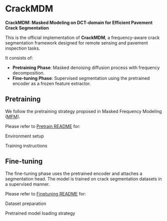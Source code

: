 # CrackMDM

**CrackMDM: Masked Modeling on DCT-domain for Efficient Pavement Crack Segmentation**

This is the official implementation of **CrackMDM**, a frequency-aware crack segmentation framework designed for remote sensing and pavement inspection tasks.

It consists of:

- **Pretraining Phase**: Masked denoising diffusion process with frequency decomposition.
- **Fine-tuning Phase**: Supervised segmentation using the pretrained encoder as a frozen feature extractor.

## Pretraining

We follow the pretraining strategy proposed in Masked Frequency Modeling ([MFM](https://github.com/Jiahao000/MFM)). 

Please refer to [Pretrain README](./pretrain/README.md) for:

Environment setup

Training instructions

## Fine-tuning

The fine-tuning phase uses the pretrained encoder and attaches a segmentation head. The model is trained on crack segmentation datasets in a supervised manner.

Please refer to [Finetuning README](./finetuning/README.md) for:

Dataset preparation

Pretrained model loading strategy

